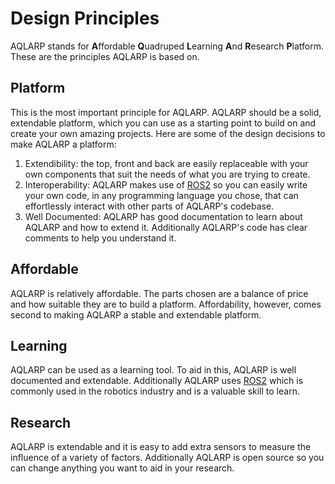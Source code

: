 # Design Principles
AQLARP stands for **A**ffordable **Q**uadruped **L**earning **A**nd **R**esearch **P**latform. These are the principles AQLARP is based on.
## Platform
This is the most important principle for AQLARP. AQLARP should be a solid, extendable platform, which you can use as a starting point to build on and create your own amazing projects. 
Here are some of the design decisions to make AQLARP a platform:
1. Extendibility: the top, front and back are easily replaceable with your own components that suit the needs of what you are trying to create.
2. Interoperability: AQLARP makes use of [ROS2](https://ros.org) so you can easily write your own code, in any programming language you chose, that can effortlessly interact with other parts of AQLARP's codebase.
3. Well Documented: AQLARP has good documentation to learn about AQLARP and how to extend it. Additionally AQLARP's code has clear comments to help you understand it.
## Affordable
AQLARP is relatively affordable. The parts chosen are a balance of price and how suitable they are to build a platform. Affordability, however, comes second to making AQLARP a stable and extendable platform.
## Learning
AQLARP can be used as a learning tool. To aid in this, AQLARP is well documented and extendable. Additionally AQLARP uses [ROS2](https://ros.org) which is commonly used in the robotics industry and is a valuable skill to learn.
## Research
AQLARP is extendable and it is easy to add extra sensors to measure the influence of a variety of factors. Additionally AQLARP is open source so you can change anything you want to aid in your research.